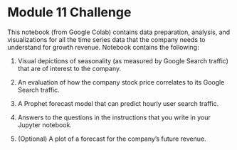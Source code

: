 # Module 11 Challenge
This notebook (from Google Colab) contains data preparation, analysis, and visualizations for all the time series data that the company needs to understand for growth revenue. Notebook contains the following:

1. Visual depictions of seasonality (as measured by Google Search traffic) that are of interest to the company.

2. An evaluation of how the company stock price correlates to its Google Search traffic.

3. A Prophet forecast model that can predict hourly user search traffic.

4. Answers to the questions in the instructions that you write in your Jupyter notebook.

5. (Optional) A plot of a forecast for the company’s future revenue.
